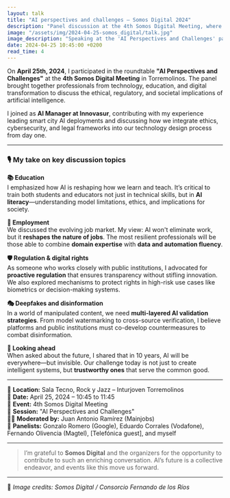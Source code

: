 ```yaml
---
layout: talk
title: "AI perspectives and challenges – Somos Digital 2024"
description: "Panel discussion at the 4th Somos Digital Meeting, where I contributed insights on the ethical, educational, and societal challenges of artificial intelligence."
image: "/assets/img/2024-04-25-somos_digital/talk.jpg"
image_description: "Speaking at the 'AI Perspectives and Challenges' panel in Torremolinos."
date: 2024-04-25 10:45:00 +0200
read_time: 4
---
```


On **April 25th, 2024**, I participated in the roundtable **"AI Perspectives and Challenges"** at the **4th Somos Digital Meeting** in Torremolinos. The panel brought together professionals from technology, education, and digital transformation to discuss the ethical, regulatory, and societal implications of artificial intelligence.

I joined as **AI Manager at Innovasur**, contributing with my experience leading smart city AI deployments and discussing how we integrate ethics, cybersecurity, and legal frameworks into our technology design process from day one.

---

### 🎙️ My take on key discussion topics

**📚 Education**  
I emphasized how AI is reshaping how we learn and teach. It’s critical to train both students and educators not just in technical skills, but in **AI literacy**—understanding model limitations, ethics, and implications for society.

**💼 Employment**  
We discussed the evolving job market. My view: AI won't eliminate work, but it **reshapes the nature of jobs**. The most resilient professionals will be those able to combine **domain expertise** with **data and automation fluency**.

**🛡️ Regulation & digital rights**  
As someone who works closely with public institutions, I advocated for **proactive regulation** that ensures transparency without stifling innovation. We also explored mechanisms to protect rights in high-risk use cases like biometrics or decision-making systems.

**🎭 Deepfakes and disinformation**  
In a world of manipulated content, we need **multi-layered AI validation strategies**. From model watermarking to cross-source verification, I believe platforms and public institutions must co-develop countermeasures to combat disinformation.

**🔮 Looking ahead**  
When asked about the future, I shared that in 10 years, AI will be everywhere—but invisible. Our challenge today is not just to create intelligent systems, but **trustworthy ones** that serve the common good.

---

📍 **Location:** Sala Tecno, Rock y Jazz – Inturjoven Torremolinos  
📅 **Date:** April 25, 2024 – 10:45 to 11:45  
🎯 **Event:** 4th Somos Digital Meeting  
💬 **Session:** "AI Perspectives and Challenges"  
🧑‍💼 **Moderated by:** Juan Antonio Ramírez (Mainjobs)  
👥 **Panelists:** Gonzalo Romero (Google), Eduardo Corrales (Vodafone), Fernando Olivencia (Magtel), [Telefónica guest], and myself  

---

> I’m grateful to **Somos Digital** and the organizers for the opportunity to contribute to such an enriching conversation. AI’s future is a collective endeavor, and events like this move us forward.

---

📸 *Image credits: Somos Digital / Consorcio Fernando de los Ríos*
